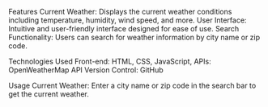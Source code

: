 

Features
Current Weather: Displays the current weather conditions including temperature, humidity, wind speed, and more.
User Interface: Intuitive and user-friendly interface designed for ease of use.
Search Functionality: Users can search for weather information by city name or zip code.

Technologies Used
Front-end: HTML, CSS, JavaScript,
APIs: OpenWeatherMap API
Version Control: GitHub

Usage
Current Weather: Enter a city name or zip code in the search bar to get the current weather.
